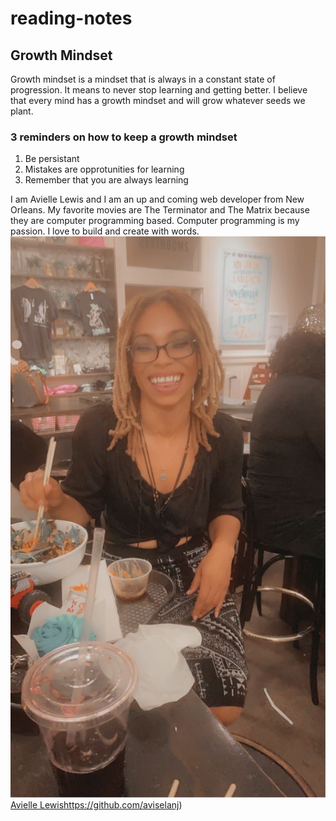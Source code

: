 # reading-notes
## Growth Mindset
Growth mindset is a mindset that is always in a constant state of progression. It means to never stop learning and getting better. I believe that every mind has a growth mindset and will grow whatever seeds we plant. 
### 3 reminders on how to keep a growth mindset
1. Be persistant
2. Mistakes are opprotunities for learning
3. Remember that you are always learning

I am Avielle Lewis and I am an up and coming web developer from New Orleans. My favorite movies are The Terminator and The Matrix because they are computer programming based. Computer programming is my passion. I love to build and create with words. 
![image of Avielle Lewis](IMG_0142.JPG)
[Avielle Lewis](https://github.com/aviselanj)https://github.com/aviselanj)
